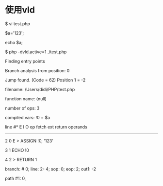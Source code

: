 # 使用vld

$ vi test.php

$a='123';   

echo $a; 

$ php -dvld.active=1 ./test.php

Finding entry points

Branch analysis from position: 0

Jump found. \(Code = 62\) Position 1 = -2

filename:       /Users/didi/PHP/test.php

function name:  \(null\)

number of ops:  3

compiled vars:  !0 = $a

line     \#\* E I O op                           fetch          ext  return  operands

-------------------------------------------------------------------------------------

   2     0  E &gt;   ASSIGN                                                   !0, '123'

   3     1        ECHO                                                     !0

   4     2      &gt; RETURN                                                   1



branch: \#  0; line:     2-    4; sop:     0; eop:     2; out1:  -2

path \#1: 0,

